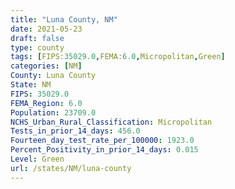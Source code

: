 ```yaml
---
title: "Luna County, NM"
date: 2021-05-23
draft: false
type: county
tags: [FIPS:35029.0,FEMA:6.0,Micropolitan,Green]
categories: [NM]
County: Luna County
State: NM
FIPS: 35029.0
FEMA_Region: 6.0
Population: 23709.0
NCHS_Urban_Rural_Classification: Micropolitan
Tests_in_prior_14_days: 456.0
Fourteen_day_test_rate_per_100000: 1923.0
Percent_Positivity_in_prior_14_days: 0.015
Level: Green
url: /states/NM/luna-county
---
```



